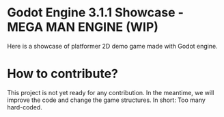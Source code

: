# Godot Engine 3.1.1 Showcase - MEGA MAN ENGINE (WIP)​

Here is a showcase of platformer 2D demo game made with Godot engine.

# How to contribute?

This project is not yet ready for any contribution. In the meantime, we will improve the code and change the game structures.
In short: Too many hard-coded.
